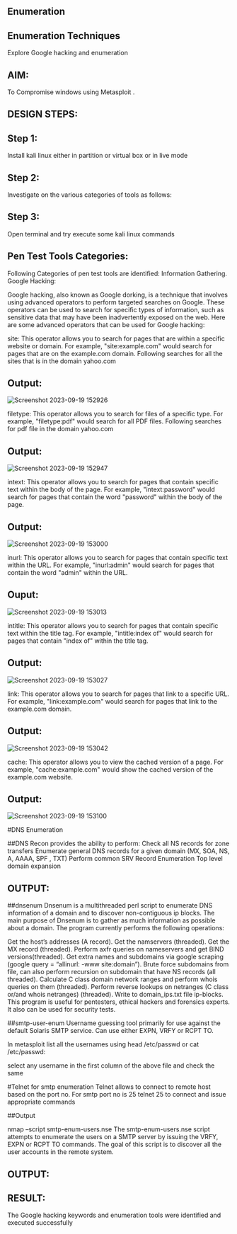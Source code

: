 ## Enumeration
## Enumeration Techniques

Explore Google hacking and enumeration

## AIM:
To Compromise windows using Metasploit .

## DESIGN STEPS:
## Step 1:
Install kali linux either in partition or virtual box or in live mode

## Step 2:
Investigate on the various categories of tools as follows:

## Step 3:
Open terminal and try execute some kali linux commands

## Pen Test Tools Categories:
Following Categories of pen test tools are identified: Information Gathering. Google Hacking:

Google hacking, also known as Google dorking, is a technique that involves using advanced operators to perform targeted searches on Google. These operators can be used to search for specific types of information, such as sensitive data that may have been inadvertently exposed on the web. Here are some advanced operators that can be used for Google hacking:

site: This operator allows you to search for pages that are within a specific website or domain. For example, "site:example.com" would search for pages that are on the example.com domain. Following searches for all the sites that is in the domain yahoo.com
## Output:

![Screenshot 2023-09-19 152926](https://github.com/sakthivel005/Enumeration/assets/120550359/6f329b87-ac04-422d-9b1d-ef1b3595a00e)


filetype: This operator allows you to search for files of a specific type. For example, "filetype:pdf" would search for all PDF files. Following searches for pdf file in the domain yahoo.com

## Output:
![Screenshot 2023-09-19 152947](https://github.com/sakthivel005/Enumeration/assets/120550359/f9515604-01f6-4288-a00f-73d3ce890f3d)


intext: This operator allows you to search for pages that contain specific text within the body of the page. For example, "intext:password" would search for pages that contain the word "password" within the body of the page.



## Output:
![Screenshot 2023-09-19 153000](https://github.com/sakthivel005/Enumeration/assets/120550359/69391440-798c-49db-a813-8bf701efca6d)


inurl: This operator allows you to search for pages that contain specific text within the URL. For example, "inurl:admin" would search for pages that contain the word "admin" within the URL.

## Ouput:
![Screenshot 2023-09-19 153013](https://github.com/sakthivel005/Enumeration/assets/120550359/ddcee37c-3d45-4ea1-b06f-9e015496bdaf)


intitle: This operator allows you to search for pages that contain specific text within the title tag. For example, "intitle:index of" would search for pages that contain "index of" within the title tag.



## Output:
![Screenshot 2023-09-19 153027](https://github.com/sakthivel005/Enumeration/assets/120550359/d4db0014-b4f0-469e-813f-e68e89525239)


link: This operator allows you to search for pages that link to a specific URL. For example, "link:example.com" would search for pages that link to the example.com domain.


## Output:
![Screenshot 2023-09-19 153042](https://github.com/sakthivel005/Enumeration/assets/120550359/c05aec34-34c4-4769-b134-6165deabde29)


cache: This operator allows you to view the cached version of a page. For example, "cache:example.com" would show the cached version of the example.com website.


## Output:
![Screenshot 2023-09-19 153100](https://github.com/sakthivel005/Enumeration/assets/120550359/e4a41fad-4a51-4840-83e9-9dc23adc3f57)



#DNS Enumeration

##DNS Recon provides the ability to perform: Check all NS records for zone transfers Enumerate general DNS records for a given domain (MX, SOA, NS, A, AAAA, SPF , TXT) Perform common SRV Record Enumeration Top level domain expansion


## OUTPUT:
##dnsenum Dnsenum is a multithreaded perl script to enumerate DNS information of a domain and to discover non-contiguous ip blocks. The main purpose of Dnsenum is to gather as much information as possible about a domain. The program currently performs the following operations:

Get the host’s addresses (A record). Get the namservers (threaded). Get the MX record (threaded). Perform axfr queries on nameservers and get BIND versions(threaded). Get extra names and subdomains via google scraping (google query = “allinurl: -www site:domain”). Brute force subdomains from file, can also perform recursion on subdomain that have NS records (all threaded). Calculate C class domain network ranges and perform whois queries on them (threaded). Perform reverse lookups on netranges (C class or/and whois netranges) (threaded). Write to domain_ips.txt file ip-blocks. This program is useful for pentesters, ethical hackers and forensics experts. It also can be used for security tests.

##smtp-user-enum Username guessing tool primarily for use against the default Solaris SMTP service. Can use either EXPN, VRFY or RCPT TO.

In metasploit list all the usernames using head /etc/passwd or cat /etc/passwd:

select any username in the first column of the above file and check the same

#Telnet for smtp enumeration Telnet allows to connect to remote host based on the port no. For smtp port no is 25 telnet 25 to connect and issue appropriate commands

##Output

nmap –script smtp-enum-users.nse
The smtp-enum-users.nse script attempts to enumerate the users on a SMTP server by issuing the VRFY, EXPN or RCPT TO commands. The goal of this script is to discover all the user accounts in the remote system.

## OUTPUT:
## RESULT:
The Google hacking keywords and enumeration tools were identified and executed successfully

